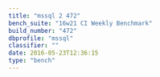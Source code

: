 ```yaml
---
title: "mssql 2 472"
bench_suite: "16w21 CI Weekly Benchmark"
build_number: "472"
dbprofile: "mssql"
classifier: ""
date: 2016-05-23T12:36:15
type: "bench"
---
```

